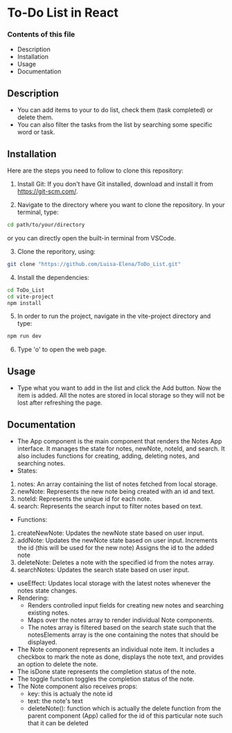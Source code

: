 # To-Do List in React

### Contents of this file
- Description
- Installation
- Usage
- Documentation

## Description
- You can add items to your to do list, check them (task completed) or delete them.
- You can also filter the tasks from the list by searching some specific word or task.

## Installation

Here are the steps you need to follow to clone this repository: 

1. Install Git:
If you don't have Git installed, download and install it from https://git-scm.com/.

2. Navigate to the directory where you want to clone the repository. In your terminal, type: 

```sh
cd path/to/your/directory
```
or you can directly open the built-in terminal from VSCode.

3. Clone the reporitory, using: 
```sh
git clone "https://github.com/Luisa-Elena/ToDo_List.git"
```

4. Install the dependencies: 
```sh
cd ToDo_List
cd vite-project
npm install
```

5. In order to run the project, navigate in the vite-project directory and type:
```sh
npm run dev
```

6. Type 'o' to open the web page.

## Usage
- Type what you want to add in the list and click the Add button. Now the item is added. All the notes are stored in local storage so they will not be lost after refreshing the page.

## Documentation
- The App component is the main component that renders the Notes App interface. It manages the state for notes, newNote, noteId, and search. It also includes functions for creating, adding, deleting notes, and searching notes.
- States:
1. notes: An array containing the list of notes fetched from local storage.
2. newNote: Represents the new note being created with an id and text.
3. noteId: Represents the unique id for each note.
4. search: Represents the search input to filter notes based on text.
- Functions: 
1. createNewNote:
    Updates the newNote state based on user input.
2. addNote:
    Updates the newNote state based on user input.
    Increments the id (this will be used for the new note)
    Assigns the id to the added note
3. deleteNote:
    Deletes a note with the specified id from the notes array.
4. searchNotes:
    Updates the search state based on user input.
- useEffect: Updates local storage with the latest notes whenever the notes state changes.
- Rendering:
    - Renders controlled input fields for creating new notes and searching existing notes.
    -  Maps over the notes array to render individual Note components.
    -  The notes array is filtered based on the search state such that the notesElements array is the one containing the notes that should be displayed.
- The Note component represents an individual note item. It includes a checkbox to mark the note as done, displays the note text, and provides an option to delete the note.
- The isDone state represents the completion status of the note.
- The toggle function toggles the completion status of the note.
- The Note component also receives props:
    - key: this is actualy the note id
    - text: the note's text
    - deleteNote(): function which is actually the delete function from the parent component (App) called for the id of this particular note such that it can be deleted
